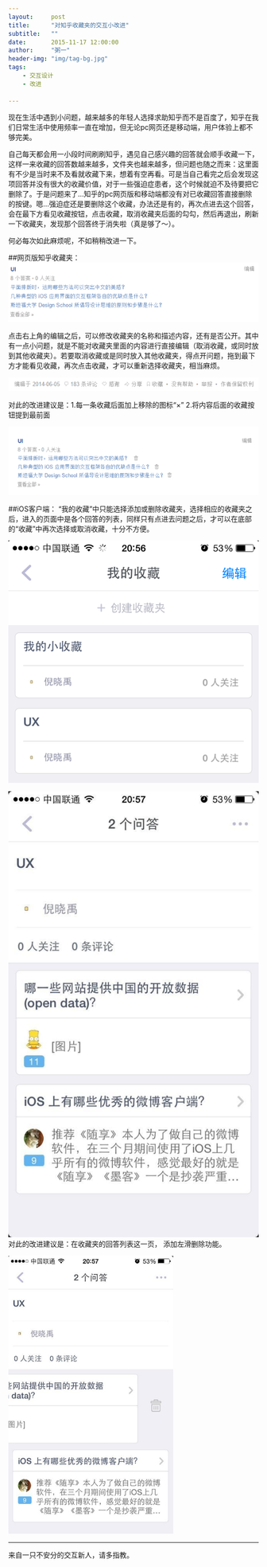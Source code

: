 ```yaml
---
layout:     post
title:      "对知乎收藏夹的交互小改进"
subtitle:   ""
date:       2015-11-17 12:00:00
author:     "粥一"
header-img: "img/tag-bg.jpg"
tags:
    - 交互设计
    - 改进
    
---
```


现在生活中遇到小问题，越来越多的年轻人选择求助知乎而不是百度了，知乎在我们日常生活中使用频率一直在增加，但无论pc网页还是移动端，用户体验上都不够完美。

自己每天都会用一小段时间刷刷知乎，遇见自己感兴趣的回答就会顺手收藏一下，这样一来收藏的回答数越来越多，文件夹也越来越多，但问题也随之而来：这里面有不少是当时来不及看就收藏下来，想着有空再看。可是当自己看完之后会发现这项回答并没有很大的收藏价值，对于一些强迫症患者，这个时候就迫不及待要把它删除了。于是问题来了…知乎的pc网页版和移动端都没有对已收藏回答直接删除的按键。嗯…强迫症还是要删除这个收藏，办法还是有的，再次点进去这个回答，会在最下方看见收藏按钮，点击收藏，取消收藏夹后面的勾勾，然后再退出，刷新一下收藏夹，发现那个回答终于消失啦（真是够了～）。

何必每次如此麻烦呢，不如稍稍改进一下。

##网页版知乎收藏夹：
![知乎收藏](/img/in-post/2015-11-17/01.png)

点击右上角的编辑之后，可以修改收藏夹的名称和描述内容，还有是否公开。其中有一点小问题，就是不能对收藏夹里面的内容进行直接编辑（取消收藏，或同时放到其他收藏夹）。若要取消收藏或是同时放入其他收藏夹，得点开问题，拖到最下方才能看见收藏，再次点击收藏，才可以重新选择收藏夹，相当麻烦。


![回答最下方](/img/in-post/2015-11-17/02.png)

对此的改进建议是：1.每一条收藏后面加上移除的图标“×” 2.将内容后面的收藏按钮提到最前面

![修改后的收藏](/img/in-post/2015-11-17/03.png)

##iOS客户端：
“我的收藏”中只能选择添加或删除收藏夹，选择相应的收藏夹之后，进入的页面中是各个回答的列表，同样只有点进去问题之后，才可以在底部的“收藏”中再次选择或取消收藏，十分不方便。


![知乎iOS客户端收藏页](/img/in-post/2015-11-17/04.png)



![收藏的回答列表](/img/in-post/2015-11-17/05.jpeg)
对此的改进建议是：在收藏夹的回答列表这一页， 添加左滑删除功能。


![改进后的收藏回答列表](/img/in-post/2015-11-17/06.png)

---
来自一只不安分的交互新人，请多指教。